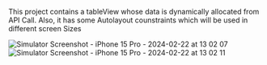 This project contains a tableView whose data is dynamically allocated from API Call. Also, it has some Autolayout counstraints which will be used in different screen Sizes

![Simulator Screenshot - iPhone 15 Pro - 2024-02-22 at 13 02 07](https://github.com/harshraj24/TestApp/assets/54536823/e14aff54-707e-4fd3-afd1-8d3dfc591b91)
![Simulator Screenshot - iPhone 15 Pro - 2024-02-22 at 13 02 11](https://github.com/harshraj24/TestApp/assets/54536823/9357f4f7-d18b-4ce6-94da-55eda1e44b9e)
